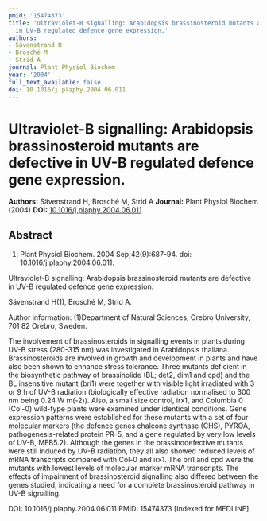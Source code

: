 ```yaml
---
pmid: '15474373'
title: 'Ultraviolet-B signalling: Arabidopsis brassinosteroid mutants are defective
  in UV-B regulated defence gene expression.'
authors:
- Sävenstrand H
- Brosché M
- Strid A
journal: Plant Physiol Biochem
year: '2004'
full_text_available: false
doi: 10.1016/j.plaphy.2004.06.011
---
```


# Ultraviolet-B signalling: Arabidopsis brassinosteroid mutants are defective in UV-B regulated defence gene expression.
**Authors:** Sävenstrand H, Brosché M, Strid A
**Journal:** Plant Physiol Biochem (2004)
**DOI:** [10.1016/j.plaphy.2004.06.011](https://doi.org/10.1016/j.plaphy.2004.06.011)

## Abstract

1. Plant Physiol Biochem. 2004 Sep;42(9):687-94. doi:
10.1016/j.plaphy.2004.06.011.

Ultraviolet-B signalling: Arabidopsis brassinosteroid mutants are defective in 
UV-B regulated defence gene expression.

Sävenstrand H(1), Brosché M, Strid A.

Author information:
(1)Department of Natural Sciences, Orebro University, 701 82 Orebro, Sweden.

The involvement of brassinosteroids in signalling events in plants during UV-B 
stress (280-315 nm) was investigated in Arabidopsis thaliana. Brassinosteroids 
are involved in growth and development in plants and have also been shown to 
enhance stress tolerance. Three mutants deficient in the biosynthetic pathway of 
brassinolide (BL; det2, dim1 and cpd) and the BL insensitive mutant (bri1) were 
together with visible light irradiated with 3 or 9 h of UV-B radiation 
(biologically effective radiation normalised to 300 nm being 0.24 W m(-2)). 
Also, a small size control, irx1, and Columbia 0 (Col-0) wild-type plants were 
examined under identical conditions. Gene expression patterns were established 
for these mutants with a set of four molecular markers (the defence genes 
chalcone synthase (CHS), PYROA, pathogenesis-related protein PR-5, and a gene 
regulated by very low levels of UV-B, MEB5.2). Although the genes in the 
brassinodefective mutants were still induced by UV-B radiation, they all also 
showed reduced levels of mRNA transcripts compared with Col-0 and irx1. The bri1 
and cpd were the mutants with lowest levels of molecular marker mRNA 
transcripts. The effects of impairment of brassinosteroid signalling also 
differed between the genes studied, indicating a need for a complete 
brassinosteroid pathway in UV-B signalling.

DOI: 10.1016/j.plaphy.2004.06.011
PMID: 15474373 [Indexed for MEDLINE]

